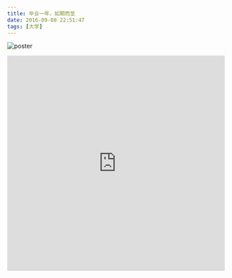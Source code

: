 ```yaml
---
title: 毕业一年，如期而至
date: 2016-09-08 22:51:47
tags: [大学]
---
```

![poster](http://huzerui.com/blog/img/post/2016-09-08-graduration-poster.jpg)

<iframe frameborder="0" style="max-width: 100%" width="640" height="498" src="http://v.qq.com/iframe/player.html?vid=m03268wqppq&tiny=0&auto=0" allowfullscreen></iframe>

